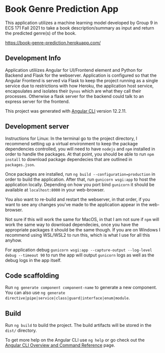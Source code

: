 # Book Genre Prediction App

This application utilizes a machine learning model developed by Group 9 in ECS 171 Fall 2021 to take a book description/summary as input and return the predicted genre(s) of the book.

https://book-genre-prediction.herokuapp.com/

## Development Info

Application utiliizes Angular for UI/Frontend element and Python for Backend and Flask for the webserver. Application is configured so that the Angular Frontend is served via Flask to keep the project running as a single service due to restrictions with how Heroku, the application host service, encapsulates and isolates their `Dynos` which are what they call their processes. Otherwise a flask server for the backend could talk to an express server for the frontend.

This project was generated with [Angular CLI](https://github.com/angular/angular-cli) version 12.2.11.

## Development server

Instructions for Linux:
In the terminal go to the project directory, I recommend setting up a virtual environment to keep the package dependencies controlled, you will need to have `nodejs` and `npm` installed in order to handle the packages. At that point, you should be able to run `npm install` to download package dependecies that are outlined in `packages.json`.

Once packages are installed, run `ng build --configuration=production` in order to build the application. After that, run `gunicorn wsgi:app` to host the application locally. Depending on how you port bind `gunicorn` it should be available at `localhost:8000` in your web-browser. 

You also want to re-build and restart the webserver, in that order, if you want to see any changes you've made to the application appear in the web-browser.

Not sure if this will work the same for MacOS, in that I am not sure if `npm` will work the same way to download dependecies, once you have the appropriate packages it should be the same though. If you are on Windows I recommend using WSL/WSL2 to run this, which is what I use for all this anyhow.

For application debug `gunicorn wsgi:app --capture-output --log-level debug --timeout 90` to run the app will output `gunicorn` logs as well as the debug logs in the app itself.

## Code scaffolding

Run `ng generate component component-name` to generate a new component. You can also use `ng generate directive|pipe|service|class|guard|interface|enum|module`.

## Build

Run `ng build` to build the project. The build artifacts will be stored in the `dist/` directory.

To get more help on the Angular CLI use `ng help` or go check out the [Angular CLI Overview and Command Reference](https://angular.io/cli) page.
